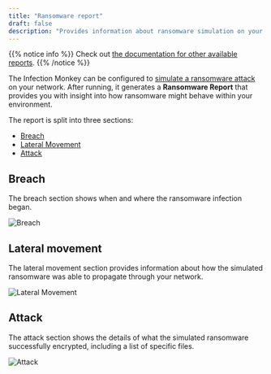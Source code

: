 ```yaml
---
title: "Ransomware report"
draft: false
description: "Provides information about ransomware simulation on your network"
---
```


{{% notice info %}}
Check out [the documentation for other available reports](/reports).
{{% /notice %}}

The Infection Monkey can be configured to [simulate a ransomware
attack](/features/ransomware-simulation) on your network. After running,
it generates a **Ransomware Report** that provides you with insight into how
ransomware might behave within your environment.

The report is split into three sections:

- [Breach](#breach)
- [Lateral Movement](#lateral-movement)
- [Attack](#attack)

## Breach

The breach section shows when and where the ransomware infection began.

![Breach](/images/island/reports_page/ransomware_report_breach.png "Breach")


## Lateral movement

The lateral movement section provides information about how the simulated
ransomware was able to propagate through your network.


![Lateral Movement](/images/island/reports_page/ransomware_report_lateral_movement.png "Lateral Movement")


## Attack

The attack section shows the details of what the simulated ransomware
successfully encrypted, including a list of specific files.

![Attack](/images/island/reports_page/ransomware_report_attack.png "Attack")
